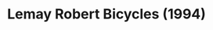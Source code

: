 ---
title: "Lemay Robert Bicycles (1994)"
url: /shawinigan/lemay-robert-bicycles-1994/
shop: Fahrrad
---